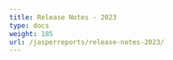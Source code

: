 ```yaml
---
title: Release Notes - 2023
type: docs
weight: 185
url: /jasperreports/release-notes-2023/
---
```



